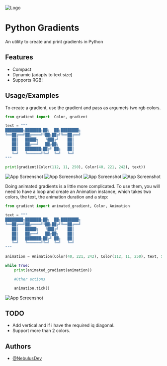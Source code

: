 
![Logo](https://cdn.discordapp.com/attachments/1128119568389382156/1129873294078771322/python-gradients.png)


# Python Gradients

An utility to create and print gradients in Python


## Features

- Compact
- Dynamic (adapts to text size)
- Supports RGB!


## Usage/Examples

To create a gradient, use the gradient and pass as argumets two rgb colors.

```python
from gradient import  Color, gradient

text = """
████████╗███████╗██╗  ██╗████████╗
╚══██╔══╝██╔════╝╚██╗██╔╝╚══██╔══╝
   ██║   █████╗   ╚███╔╝    ██║   
   ██║   ██╔══╝   ██╔██╗    ██║   
   ██║   ███████╗██╔╝ ██╗   ██║   
   ╚═╝   ╚══════╝╚═╝  ╚═╝   ╚═╝   
"""

print(gradient(Color(112, 11, 250), Color(40, 221, 242), text))

```

![App Screenshot](https://cdn.discordapp.com/attachments/1128119568389382156/1129874862538772503/image.png)
![App Screenshot](https://cdn.discordapp.com/attachments/1128119568389382156/1129877221163667486/image.png)
![App Screenshot](https://cdn.discordapp.com/attachments/1128119568389382156/1129877301203570769/image.png)
![App Screenshot](https://cdn.discordapp.com/attachments/1128119568389382156/1129877495110443068/image.png)

Doing animated gradients is a little more complicated. To use them, you will need to have a loop and create an Animation instance, which takes two colors, the text, the animation duration and a step:
```python
from gradient import animated_gradient, Color, Animation

text = """
████████╗███████╗██╗  ██╗████████╗
╚══██╔══╝██╔════╝╚██╗██╔╝╚══██╔══╝
   ██║   █████╗   ╚███╔╝    ██║   
   ██║   ██╔══╝   ██╔██╗    ██║   
   ██║   ███████╗██╔╝ ██╗   ██║   
   ╚═╝   ╚══════╝╚═╝  ╚═╝   ╚═╝   
"""

animation = Animation(Color(40, 221, 242), Color(112, 11, 250), text, 5, .5)

while True:
    print(animated_gradient(animation))

    #Other actions

    animation.tick()
```
![App Screenshot](https://cdn.discordapp.com/attachments/1128119568389382156/1130123957098528778/Untitled_video_-_Made_with_Clipchamp.gif)



## TODO

- Add vertical and if i have the required iq diagonal.
- Support more than 2 colors.

## Authors

- [@NebulusDev](https://www.github.com/Leiiib)

